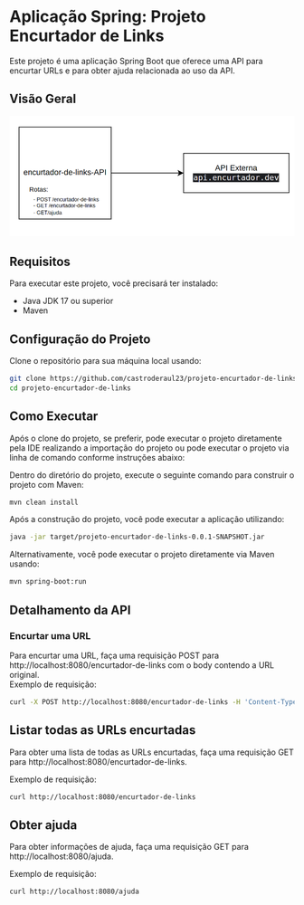 # Aplicação Spring: Projeto Encurtador de Links

Este projeto é uma aplicação Spring Boot que oferece uma API para encurtar URLs e para obter ajuda relacionada ao uso da API.

## Visão Geral ##
![img.png](img.png)
## Requisitos

Para executar este projeto, você precisará ter instalado:

- Java JDK 17 ou superior
- Maven

## Configuração do Projeto

Clone o repositório para sua máquina local usando:

```bash
git clone https://github.com/castroderaul23/projeto-encurtador-de-links.git
cd projeto-encurtador-de-links
```

## Como Executar
Após o clone do projeto, se preferir, pode executar o projeto diretamente pela IDE realizando a importação do projeto ou pode executar o projeto via linha de comando conforme instruções abaixo:

Dentro do diretório do projeto, execute o seguinte comando para construir o projeto com Maven:

```bash
mvn clean install
```

Após a construção do projeto, você pode executar a aplicação utilizando:
```bash
java -jar target/projeto-encurtador-de-links-0.0.1-SNAPSHOT.jar
```
Alternativamente, você pode executar o projeto diretamente via Maven usando:
```bash
mvn spring-boot:run
```

## Detalhamento da API
### Encurtar uma URL ###
Para encurtar uma URL, 
faça uma requisição POST para http://localhost:8080/encurtador-de-links com o body contendo a URL original.<br>
Exemplo de requisição:
```bash
curl -X POST http://localhost:8080/encurtador-de-links -H 'Content-Type: application/json' -d '{"url": "http://example.com"}'
```
## Listar todas as URLs encurtadas ##
Para obter uma lista de todas as URLs encurtadas, faça uma requisição GET para http://localhost:8080/encurtador-de-links.

Exemplo de requisição:
```bash
curl http://localhost:8080/encurtador-de-links
```

## Obter ajuda ##
Para obter informações de ajuda, faça uma requisição GET para  http://localhost:8080/ajuda.

Exemplo de requisição:
```bash
curl http://localhost:8080/ajuda
```
